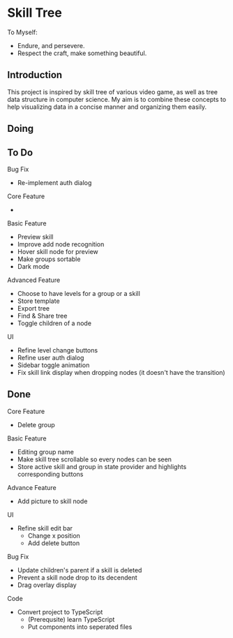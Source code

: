 # Skill Tree

To Myself:

- Endure, and persevere.
- Respect the craft, make something beautiful.

## Introduction

This project is inspired by skill tree of various video game, as well as tree data structure in computer science.
My aim is to combine these concepts to help visualizing data in a concise manner and organizing them easily.

## Doing

## To Do

Bug Fix

- Re-implement auth dialog

Core Feature

-

Basic Feature

- Preview skill
- Improve add node recognition
- Hover skill node for preview
- Make groups sortable
- Dark mode

Advanced Feature

- Choose to have levels for a group or a skill
- Store template
- Export tree
- Find & Share tree
- Toggle children of a node

UI

- Refine level change buttons
- Refine user auth dialog
- Sidebar toggle animation
- Fix skill link display when dropping nodes (it doesn't have the transition)

## Done

Core Feature

- Delete group

Basic Feature

- Editing group name
- Make skill tree scrollable so every nodes can be seen
- Store active skill and group in state provider and highlights corresponding buttons

Advance Feature

- Add picture to skill node

UI

- Refine skill edit bar
  - Change x position
  - Add delete button

Bug Fix

- Update children's parent if a skill is deleted
- Prevent a skill node drop to its decendent
- Drag overlay display

Code

- Convert project to TypeScript
  - (Prerequsite) learn TypeScript
  - Put components into seperated files
